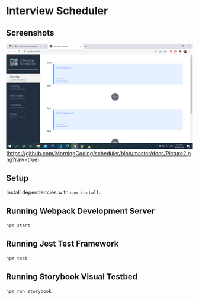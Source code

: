 # Interview Scheduler

## Screenshots

!["Description"](https://github.com/MorningCoding/scheduler/blob/master/docs/Picture1.png?raw=true)
(https://github.com/MorningCoding/scheduler/blob/master/docs/Picture2.png?raw=true)

## Setup

Install dependencies with `npm install`.

## Running Webpack Development Server

```sh
npm start
```

## Running Jest Test Framework

```sh
npm test
```

## Running Storybook Visual Testbed

```sh
npm run storybook
```
